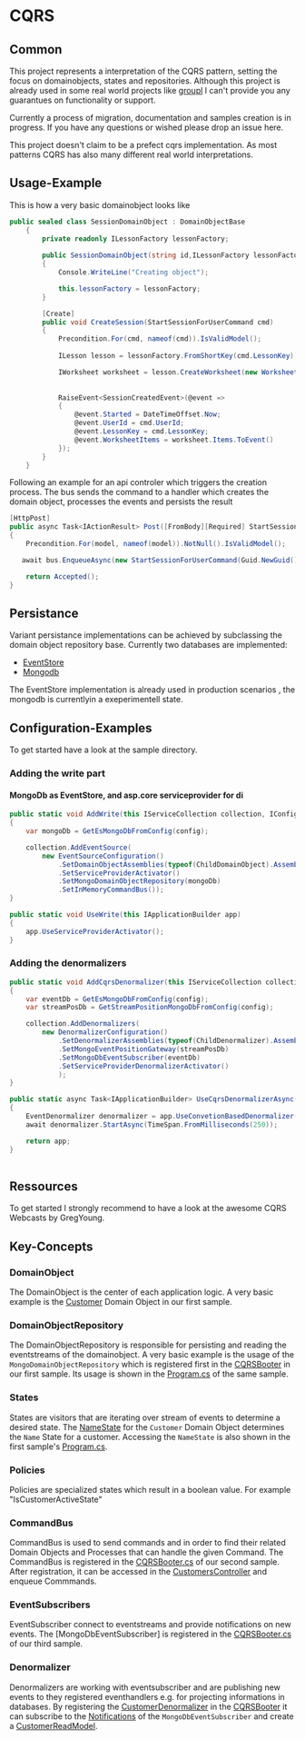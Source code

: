 # CQRS

## Common
This project represents a interpretation of the CQRS pattern, setting the focus on domainobjects, states and repositories.
Although this project is already used in some real world projects like [groupl](https://www.groupl.de) I can't provide you any guarantues on functionality or support.

Currently a process of migration, documentation and samples creation is in progress. If you have any questions or wished please drop an issue here.

This project doesn't claim to be a prefect cqrs implementation. As most patterns CQRS has also many different real world interpretations.


## Usage-Example

This is how a very basic domainobject looks like

```csharp
public sealed class SessionDomainObject : DomainObjectBase
    {
        private readonly ILessonFactory lessonFactory;
        
        public SessionDomainObject(string id,ILessonFactory lessonFactory) : base(id,null)
        {
            Console.WriteLine("Creating object");

            this.lessonFactory = lessonFactory;
        }

        [Create]
        public void CreateSession(StartSessionForUserCommand cmd)
        {
            Precondition.For(cmd, nameof(cmd)).IsValidModel();
            
            ILesson lesson = lessonFactory.FromShortKey(cmd.LessonKey);

            IWorksheet worksheet = lesson.CreateWorksheet(new WorksheetArgument());
            
            
            RaiseEvent<SessionCreatedEvent>(@event =>
            {
                @event.Started = DateTimeOffset.Now;
                @event.UserId = cmd.UserId;
                @event.LessonKey = cmd.LessonKey;
                @event.WorksheetItems = worksheet.Items.ToEvent()
            });
        }
    }
```

Following an example for an api controler which triggers the creation process. The bus sends the command to a handler which creates the domain object, processes the events and persists the result


```csharp
[HttpPost]
public async Task<IActionResult> Post([FromBody][Required] StartSessionModel model)
{
    Precondition.For(model, nameof(model)).NotNull().IsValidModel();

   await bus.EnqueueAsync(new StartSessionForUserCommand(Guid.NewGuid().ToString(), model.LessonKey, userId));

    return Accepted();
}
```` 


## Persistance
Variant persistance implementations can be achieved by subclassing the domain object repository base. 
Currently two databases are implemented:
- [EventStore](https://geteventstore.com/)
- [Mongodb](https://www.mongodb.com/)

The EventStore implementation is already used in production scenarios , the mongodb is currentlyin a exeperimentell state.

## Configuration-Examples
To get started have a look at the sample directory.

### Adding the write part

#### MongoDb as EventStore, and asp.core serviceprovider for di
```csharp
public static void AddWrite(this IServiceCollection collection, IConfiguration config)
{
    var mongoDb = GetEsMongoDbFromConfig(config);

    collection.AddEventSource(
        new EventSourceConfiguration()
            .SetDomainObjectAssemblies(typeof(ChildDomainObject).Assembly)
            .SetServiceProviderActivator()
            .SetMongoDomainObjectRepository(mongoDb)
            .SetInMemoryCommandBus());
}

public static void UseWrite(this IApplicationBuilder app)
{
    app.UseServiceProviderActivator();
}
```



### Adding the denormalizers

```csharp
public static void AddCqrsDenormalizer(this IServiceCollection collection, IConfiguration config)
{
    var eventDb = GetEsMongoDbFromConfig(config);
    var streamPosDb = GetStreamPositionMongoDbFromConfig(config);

    collection.AddDenormalizers(
        new DenormalizerConfiguration()
            .SetDenormalizerAssemblies(typeof(ChildDenormalizer).Assembly)
            .SetMongoEventPositionGateway(streamPosDb)
            .SetMongoDbEventSubscriber(eventDb)
            .SetServiceProviderDenormalizerActivator()
            ); 
}

public static async Task<IApplicationBuilder> UseCqrsDenormalizerAsync(this IApplicationBuilder app, IServiceProvider provider)
{
    EventDenormalizer denormalizer = app.UseConvetionBasedDenormalizer();
    await denormalizer.StartAsync(TimeSpan.FromMilliseconds(250));

    return app;
}
     
```

## Ressources
To get started I strongly recommend to have a look at the awesome CQRS Webcasts by GregYoung.


## Key-Concepts
### DomainObject
The DomainObject is the center of each application logic. A very basic example is the [Customer](Samples/1_NET_Core/NetCoreConsoleSample.Domain/Customer.cs) Domain Object in our first sample. 

### DomainObjectRepository
The DomainObjectRepository is responsible for persisting and reading the eventstreams of the domainobject. A very basic example is the usage of the `MongoDomainObjectRepository` which is registered first in the [CQRSBooter](Samples/1_NET_Core/NetCoreConsoleSample/CQRSBooter.cs) in our first sample. Its usage is shown in the [Program.cs](Samples/1_NET_Core/NetCoreConsoleSample/Program.cs#L29) of the same sample.

### States
States are visitors that are iterating over stream of events to determine a desired state.
The [NameState](Samples/1_NET_Core/NetCoreConsoleSample.Domain/States/NameState.cs) for the `Customer` Domain Object determines the `Name` State for a customer. Accessing the `NameState` is also shown in the first sample's [Program.cs](Samples/1_NET_Core/NetCoreConsoleSample/Program.cs#L31).

### Policies
Policies are specialized states which result in a boolean value. For example "IsCustomerActiveState"

### CommandBus
CommandBus is used to send commands and in order to find their related Domain Objects and Processes that can handle the given Command. The CommandBus is registered in the [CQRSBooter.cs](Samples/2_ASPNET_Core/AspNetCoreSample/CQRSBooter.cs#L28) of our second sample. After registration, it can be accessed in the [CustomersController](Samples/2_ASPNET_Core/AspNetCoreSample/Controllers/CustomersController.cs#L31) and enqueue Commmands.

### EventSubscribers
EventSubscriber connect to eventstreams and provide notifications on new events. The [MongoDbEventSubscriber] is registered in the [CQRSBooter.cs](Samples/3_ASPNET_Core_ReadModels/AspNetCoreSample/CQRSBooter.cs#L54) of our third sample.

### Denormalizer
Denormalizers are working with eventsubscriber and are publishing new events to they registered eventhandlers e.g. for projecting informations in databases. By registering the [CustomerDenormalizer](Samples/3_ASPNET_Core_ReadModels/AspNetCoreSample.Denormalizer/CustomerDenormalizer.cs) in the [CQRSBooter](Samples/3_ASPNET_Core_ReadModels/AspNetCoreSample/CQRSBooter.cs#L74) it can subscribe to the [Notifications](Samples/3_ASPNET_Core_ReadModels/AspNetCoreSample.Denormalizer/CustomerDenormalizer.cs#L18) of the `MongoDbEventSubscriber` and create a [CustomerReadModel](Samples/3_ASPNET_Core_ReadModels/AspNetCoreSample.Denormalizer/CustomerDenormalizer.cs#L22).

